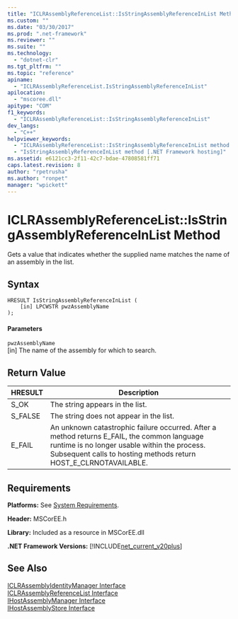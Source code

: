 ```yaml
---
title: "ICLRAssemblyReferenceList::IsStringAssemblyReferenceInList Method | Microsoft Docs"
ms.custom: ""
ms.date: "03/30/2017"
ms.prod: ".net-framework"
ms.reviewer: ""
ms.suite: ""
ms.technology: 
  - "dotnet-clr"
ms.tgt_pltfrm: ""
ms.topic: "reference"
apiname: 
  - "ICLRAssemblyReferenceList.IsStringAssemblyReferenceInList"
apilocation: 
  - "mscoree.dll"
apitype: "COM"
f1_keywords: 
  - "ICLRAssemblyReferenceList::IsStringAssemblyReferenceInList"
dev_langs: 
  - "C++"
helpviewer_keywords: 
  - "ICLRAssemblyReferenceList::IsStringAssemblyReferenceInList method [.NET Framework hosting]"
  - "IsStringAssemblyReferenceInList method [.NET Framework hosting]"
ms.assetid: e6121cc3-2f11-42c7-bdae-47808581ff71
caps.latest.revision: 8
author: "rpetrusha"
ms.author: "ronpet"
manager: "wpickett"
---
```

# ICLRAssemblyReferenceList::IsStringAssemblyReferenceInList Method
Gets a value that indicates whether the supplied name matches the name of an assembly in the list.  
  
## Syntax  
  
```  
HRESULT IsStringAssemblyReferenceInList (  
    [in] LPCWSTR pwzAssemblyName  
);  
```  
  
#### Parameters  
 `pwzAssemblyName`  
 [in] The name of the assembly for which to search.  
  
## Return Value  
  
|HRESULT|Description|  
|-------------|-----------------|  
|S_OK|The string appears in the list.|  
|S_FALSE|The string does not appear in the list.|  
|E_FAIL|An unknown catastrophic failure occurred. After a method returns E_FAIL, the common language runtime is no longer usable within the process. Subsequent calls to hosting methods return HOST_E_CLRNOTAVAILABLE.|  
  
## Requirements  
 **Platforms:** See [System Requirements](../../../../docs/framework/get-started/system-requirements.md).  
  
 **Header:** MSCorEE.h  
  
 **Library:** Included as a resource in MSCorEE.dll  
  
 **.NET Framework Versions:** [!INCLUDE[net_current_v20plus](../../../../includes/net-current-v20plus-md.md)]  
  
## See Also  
 [ICLRAssemblyIdentityManager Interface](../../../../docs/framework/unmanaged-api/hosting/iclrassemblyidentitymanager-interface.md)   
 [ICLRAssemblyReferenceList Interface](../../../../docs/framework/unmanaged-api/hosting/iclrassemblyreferencelist-interface.md)   
 [IHostAssemblyManager Interface](../../../../docs/framework/unmanaged-api/hosting/ihostassemblymanager-interface.md)   
 [IHostAssemblyStore Interface](../../../../docs/framework/unmanaged-api/hosting/ihostassemblystore-interface.md)